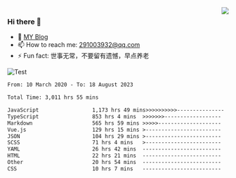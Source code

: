 <img align='right' src='https://github-readme-stats.vercel.app/api?username=niaogege&show_icons=true&theme=radical'/>

### Hi there 👋

- 🌱 [MY Blog](https://bythewayer.com/)
- 📫 How to reach me: 291003932@qq.com
- ⚡ Fun fact:  世事无常，不要留有遗憾，早点养老

![Test](https://github-readme-stats.vercel.app/api/top-langs/?username=niaogege&layout=compact)

<!--START_SECTION:waka-->

```txt
From: 10 March 2020 - To: 18 August 2023

Total Time: 3,011 hrs 55 mins

JavaScript                 1,173 hrs 49 mins>>>>>>>>>>---------------   38.97 %
TypeScript                 853 hrs 4 mins  >>>>>>>------------------   28.32 %
Markdown                   565 hrs 59 mins >>>>>--------------------   18.79 %
Vue.js                     129 hrs 15 mins >------------------------   04.29 %
JSON                       104 hrs 29 mins >------------------------   03.47 %
SCSS                       71 hrs 4 mins   >------------------------   02.36 %
YAML                       26 hrs 42 mins  -------------------------   00.89 %
HTML                       22 hrs 21 mins  -------------------------   00.74 %
Other                      20 hrs 54 mins  -------------------------   00.69 %
CSS                        10 hrs 7 mins   -------------------------   00.34 %
```

<!--END_SECTION:waka-->

